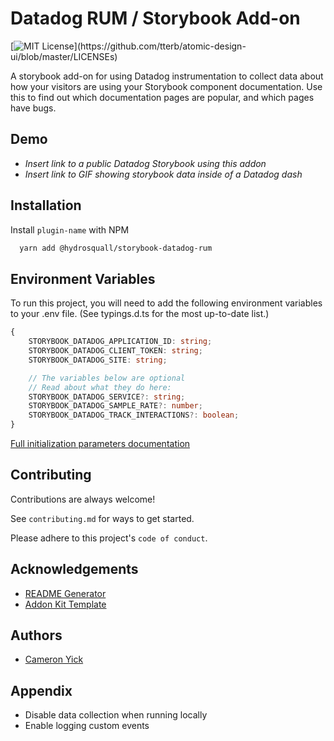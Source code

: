 # Datadog RUM / Storybook Add-on

[![MIT License](https://img.shields.io/apm/l/atomic-design-ui.svg?)](https://github.com/tterb/atomic-design-ui/blob/master/LICENSEs)

A storybook add-on for using Datadog instrumentation to collect data about how your visitors are using your Storybook component documentation. Use this to find out which documentation pages are popular, and which pages have bugs.
## Demo

- _Insert link to a public Datadog Storybook using this addon_
- _Insert link to GIF showing storybook data inside of a Datadog dash_

## Installation

Install `plugin-name` with NPM

```bash
  yarn add @hydrosquall/storybook-datadog-rum
```

## Environment Variables

To run this project, you will need to add the following environment variables to your .env file. (See typings.d.ts for the most up-to-date list.)

```ts
{
    STORYBOOK_DATADOG_APPLICATION_ID: string;
    STORYBOOK_DATADOG_CLIENT_TOKEN: string;
    STORYBOOK_DATADOG_SITE: string;

    // The variables below are optional
    // Read about what they do here:
    STORYBOOK_DATADOG_SERVICE?: string;
    STORYBOOK_DATADOG_SAMPLE_RATE?: number;
    STORYBOOK_DATADOG_TRACK_INTERACTIONS?: boolean;
}
```

[Full initialization parameters documentation](https://docs.datadoghq.com/real_user_monitoring/browser/#initialization-parameters)
## Contributing

Contributions are always welcome!

See `contributing.md` for ways to get started.

Please adhere to this project's `code of conduct`.


## Acknowledgements

- [README Generator](https://readme.so/editor)
- [Addon Kit Template](https://github.com/storybookjs/addon-kit)


## Authors

- [Cameron Yick](https://www.github.com/hydrosquall)


## Appendix

- Disable data collection when running locally
- Enable logging custom events

